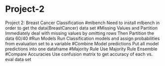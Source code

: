 # Project-2
Project 2: Breast Cancer Classification
#mlbench
Need to install mlbench in order to get the data(BreastCancer) data set
#Missing Values and Partition
Immediately deal with missing values by omitting rows
Then Partition the data 60/40
#Run Models
Run Classification models and assign probabilities from evaluation set to a variable
#Combine Model predictions
Put all model predictions into one dataframe
#Majority Rule
Use Majority Rule Ensemble
#Compare Accuracies
Use confusion matrix to get accuracy of each vs. eval data set
